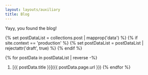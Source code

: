 ```yaml
---
layout: layouts/auxiliary
title: Blog
---
```


Yayy, you found the blog!

{% set postDataList = collections.post | mapprop('data') %}
{% if site.context == 'production' %}
  {% set postDataList = postDataList | rejectattr('draft', true) %}
{% endif %}

{% for postData in postDataList | reverse -%}
1. [{{ postData.title }}]({{ postData.page.url }})
{% endfor %}
